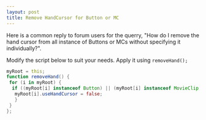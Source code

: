 ```yaml
---
layout: post
title: Remove HandCursor for Button or MC
---
```


Here is a common reply to forum users for the querry, "How do I remove the hand cursor from all instance of Buttons or MCs without specifying it individually?".

Modify the script below to suit your needs. Apply it using `removeHand();`

```as
myRoot = this;
function removeHand() {
 for (i in myRoot) {
  if ((myRoot[i] instanceof Button) || (myRoot[i] instanceof MovieClip)) {
   myRoot[i].useHandCursor = false;
   }
 }
};
```